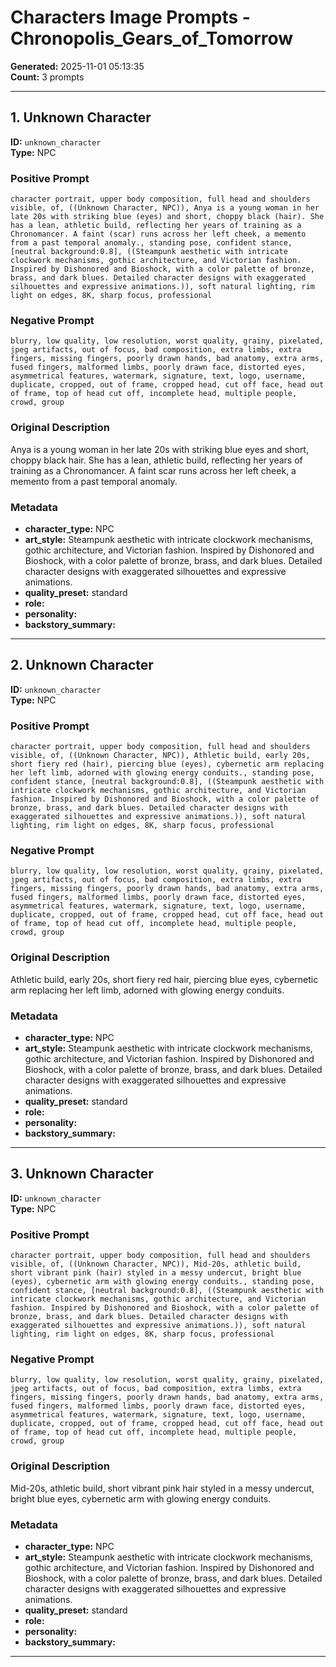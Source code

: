 # Characters Image Prompts - Chronopolis_Gears_of_Tomorrow

**Generated:** 2025-11-01 05:13:35  
**Count:** 3 prompts

---

## 1. Unknown Character

**ID:** `unknown_character`  
**Type:** NPC  

### Positive Prompt

```
character portrait, upper body composition, full head and shoulders visible, of, ((Unknown Character, NPC)), Anya is a young woman in her late 20s with striking blue (eyes) and short, choppy black (hair). She has a lean, athletic build, reflecting her years of training as a Chronomancer. A faint (scar) runs across her left cheek, a memento from a past temporal anomaly., standing pose, confident stance, [neutral background:0.8], ((Steampunk aesthetic with intricate clockwork mechanisms, gothic architecture, and Victorian fashion. Inspired by Dishonored and Bioshock, with a color palette of bronze, brass, and dark blues. Detailed character designs with exaggerated silhouettes and expressive animations.)), soft natural lighting, rim light on edges, 8K, sharp focus, professional
```

### Negative Prompt

```
blurry, low quality, low resolution, worst quality, grainy, pixelated, jpeg artifacts, out of focus, bad composition, extra limbs, extra fingers, missing fingers, poorly drawn hands, bad anatomy, extra arms, fused fingers, malformed limbs, poorly drawn face, distorted eyes, asymmetrical features, watermark, signature, text, logo, username, duplicate, cropped, out of frame, cropped head, cut off face, head out of frame, top of head cut off, incomplete head, multiple people, crowd, group
```

### Original Description

Anya is a young woman in her late 20s with striking blue eyes and short, choppy black hair. She has a lean, athletic build, reflecting her years of training as a Chronomancer. A faint scar runs across her left cheek, a memento from a past temporal anomaly.

### Metadata

- **character_type:** NPC
- **art_style:** Steampunk aesthetic with intricate clockwork mechanisms, gothic architecture, and Victorian fashion. Inspired by Dishonored and Bioshock, with a color palette of bronze, brass, and dark blues. Detailed character designs with exaggerated silhouettes and expressive animations.
- **quality_preset:** standard
- **role:** 
- **personality:** 
- **backstory_summary:** 

---

## 2. Unknown Character

**ID:** `unknown_character`  
**Type:** NPC  

### Positive Prompt

```
character portrait, upper body composition, full head and shoulders visible, of, ((Unknown Character, NPC)), Athletic build, early 20s, short fiery red (hair), piercing blue (eyes), cybernetic arm replacing her left limb, adorned with glowing energy conduits., standing pose, confident stance, [neutral background:0.8], ((Steampunk aesthetic with intricate clockwork mechanisms, gothic architecture, and Victorian fashion. Inspired by Dishonored and Bioshock, with a color palette of bronze, brass, and dark blues. Detailed character designs with exaggerated silhouettes and expressive animations.)), soft natural lighting, rim light on edges, 8K, sharp focus, professional
```

### Negative Prompt

```
blurry, low quality, low resolution, worst quality, grainy, pixelated, jpeg artifacts, out of focus, bad composition, extra limbs, extra fingers, missing fingers, poorly drawn hands, bad anatomy, extra arms, fused fingers, malformed limbs, poorly drawn face, distorted eyes, asymmetrical features, watermark, signature, text, logo, username, duplicate, cropped, out of frame, cropped head, cut off face, head out of frame, top of head cut off, incomplete head, multiple people, crowd, group
```

### Original Description

Athletic build, early 20s, short fiery red hair, piercing blue eyes, cybernetic arm replacing her left limb, adorned with glowing energy conduits.

### Metadata

- **character_type:** NPC
- **art_style:** Steampunk aesthetic with intricate clockwork mechanisms, gothic architecture, and Victorian fashion. Inspired by Dishonored and Bioshock, with a color palette of bronze, brass, and dark blues. Detailed character designs with exaggerated silhouettes and expressive animations.
- **quality_preset:** standard
- **role:** 
- **personality:** 
- **backstory_summary:** 

---

## 3. Unknown Character

**ID:** `unknown_character`  
**Type:** NPC  

### Positive Prompt

```
character portrait, upper body composition, full head and shoulders visible, of, ((Unknown Character, NPC)), Mid-20s, athletic build, short vibrant pink (hair) styled in a messy undercut, bright blue (eyes), cybernetic arm with glowing energy conduits., standing pose, confident stance, [neutral background:0.8], ((Steampunk aesthetic with intricate clockwork mechanisms, gothic architecture, and Victorian fashion. Inspired by Dishonored and Bioshock, with a color palette of bronze, brass, and dark blues. Detailed character designs with exaggerated silhouettes and expressive animations.)), soft natural lighting, rim light on edges, 8K, sharp focus, professional
```

### Negative Prompt

```
blurry, low quality, low resolution, worst quality, grainy, pixelated, jpeg artifacts, out of focus, bad composition, extra limbs, extra fingers, missing fingers, poorly drawn hands, bad anatomy, extra arms, fused fingers, malformed limbs, poorly drawn face, distorted eyes, asymmetrical features, watermark, signature, text, logo, username, duplicate, cropped, out of frame, cropped head, cut off face, head out of frame, top of head cut off, incomplete head, multiple people, crowd, group
```

### Original Description

Mid-20s, athletic build, short vibrant pink hair styled in a messy undercut, bright blue eyes, cybernetic arm with glowing energy conduits.

### Metadata

- **character_type:** NPC
- **art_style:** Steampunk aesthetic with intricate clockwork mechanisms, gothic architecture, and Victorian fashion. Inspired by Dishonored and Bioshock, with a color palette of bronze, brass, and dark blues. Detailed character designs with exaggerated silhouettes and expressive animations.
- **quality_preset:** standard
- **role:** 
- **personality:** 
- **backstory_summary:** 

---

